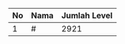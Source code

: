 | No | Nama            | Jumlah Level |
|----|-----------------|--------------|
| 1  | #    |    2921        |
